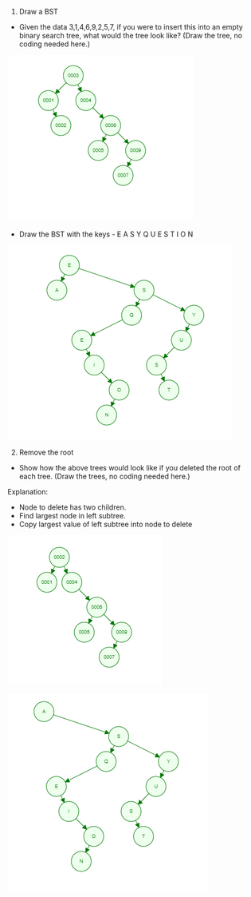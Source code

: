 1. Draw a BST

- Given the data 3,1,4,6,9,2,5,7, if you were to insert this into an empty binary search tree, what would the tree look like? (Draw the tree, no coding needed here.)

![Drill 1](img/drill_1.png)

- Draw the BST with the keys - E A S Y Q U E S T I O N
                               
![Drill 2](img/drill_2.png)

2. Remove the root

- Show how the above trees would look like if you deleted the root of each tree. (Draw the trees, no coding needed here.)

Explanation: 
- Node to delete has two children. 
- Find largest node in left subtree. 
- Copy largest value of left subtree into node to delete

![Drill 2.1](img/drill_2.1.png)

![Drill 2.2](img/drill_2.2.png)

